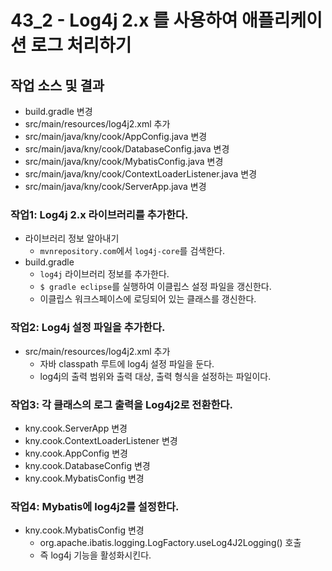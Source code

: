 # 43_2 - Log4j 2.x 를 사용하여 애플리케이션 로그 처리하기

## 작업 소스 및 결과

- build.gradle 변경
- src/main/resources/log4j2.xml 추가
- src/main/java/kny/cook/AppConfig.java 변경
- src/main/java/kny/cook/DatabaseConfig.java 변경
- src/main/java/kny/cook/MybatisConfig.java 변경
- src/main/java/kny/cook/ContextLoaderListener.java 변경
- src/main/java/kny/cook/ServerApp.java 변경


### 작업1: Log4j 2.x 라이브러리를 추가한다.

- 라이브러리 정보 알아내기
    - `mvnrepository.com`에서 `log4j-core`를 검색한다.
- build.gradle
    - `log4j` 라이브러리 정보를 추가한다.
    - `$ gradle eclipse`를 실행하여 이클립스 설정 파일을 갱신한다.
    - 이클립스 워크스페이스에 로딩되어 있는 클래스를 갱신한다.


### 작업2: Log4j 설정 파일을 추가한다.

- src/main/resources/log4j2.xml 추가
  - 자바 classpath 루트에 log4j 설정 파일을 둔다.
  - log4j의 출력 범위와 출력 대상, 출력 형식을 설정하는 파일이다.


### 작업3: 각 클래스의 로그 출력을 Log4j2로 전환한다.

- kny.cook.ServerApp 변경
- kny.cook.ContextLoaderListener 변경
- kny.cook.AppConfig 변경
- kny.cook.DatabaseConfig 변경
- kny.cook.MybatisConfig 변경

### 작업4: Mybatis에 log4j2를 설정한다.

- kny.cook.MybatisConfig 변경
  - org.apache.ibatis.logging.LogFactory.useLog4J2Logging() 호출
  - 즉 log4j 기능을 활성화시킨다.



